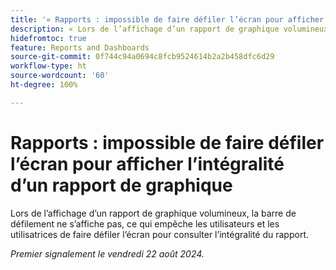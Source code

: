 ```yaml
---
title: '« Rapports : impossible de faire défiler l’écran pour afficher l’intégralité d’un rapport de graphique »'
description: « Lors de l’affichage d’un rapport de graphique volumineux, la barre de défilement ne s’affiche pas, ce qui empêche les utilisateurs et les utilisatrices de faire défiler l’écran pour consulter l’intégralité du rapport. »
hidefromtoc: true
feature: Reports and Dashboards
source-git-commit: 0f744c94a0694c8fcb9524614b2a2b458dfc6d29
workflow-type: ht
source-wordcount: '60'
ht-degree: 100%

---
```


# Rapports : impossible de faire défiler l’écran pour afficher l’intégralité d’un rapport de graphique

<!--Valid issue, won't fix. Can be removed with GA of Canvas Dashboards-->

Lors de l’affichage d’un rapport de graphique volumineux, la barre de défilement ne s’affiche pas, ce qui empêche les utilisateurs et les utilisatrices de faire défiler l’écran pour consulter l’intégralité du rapport.

_Premier signalement le vendredi 22 août 2024._
